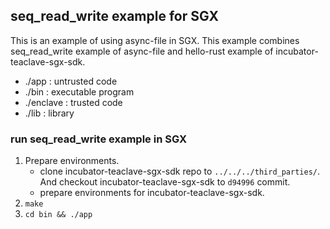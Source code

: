 ## seq_read_write example for SGX
This is an example of using async-file in SGX. 
This example combines seq_read_write example of async-file and hello-rust example of incubator-teaclave-sgx-sdk.
- ./app : untrusted code
- ./bin : executable program
- ./enclave : trusted code
- ./lib : library

### run seq_read_write example in SGX
1. Prepare environments.
    - clone incubator-teaclave-sgx-sdk repo to ```../../../third_parties/```. And checkout incubator-teaclave-sgx-sdk to ```d94996``` commit.
    - prepare environments for incubator-teaclave-sgx-sdk.
2. ```make```
3. ```cd bin && ./app```
